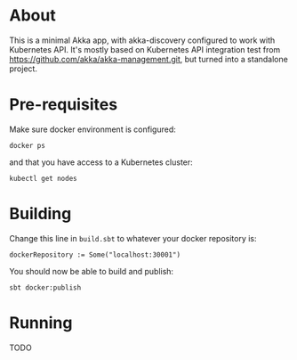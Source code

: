 About
=====

This is a minimal Akka app, with akka-discovery configured to work
with Kubernetes API. It's mostly based on Kubernetes API integration
test from <https://github.com/akka/akka-management.git>, but turned into
a standalone project.

Pre-requisites
==============

Make sure docker environment is configured:

    docker ps

and that you have access to a Kubernetes cluster:

    kubectl get nodes

Building
========

Change this line in `build.sbt` to whatever your docker repository is:

    dockerRepository := Some("localhost:30001")

You should now be able to build and publish:

    sbt docker:publish

Running
=======

TODO